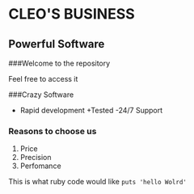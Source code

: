CLEO'S BUSINESS
===============

Powerful Software
-----------------

###Welcome to the repository

Feel free to access it

###Crazy Software
* Rapid development
+Tested
-24/7 Support

### Reasons to choose us
1. Price
2. Precision
3. Perfomance

This is what ruby code would like `puts 'hello Wolrd'`











